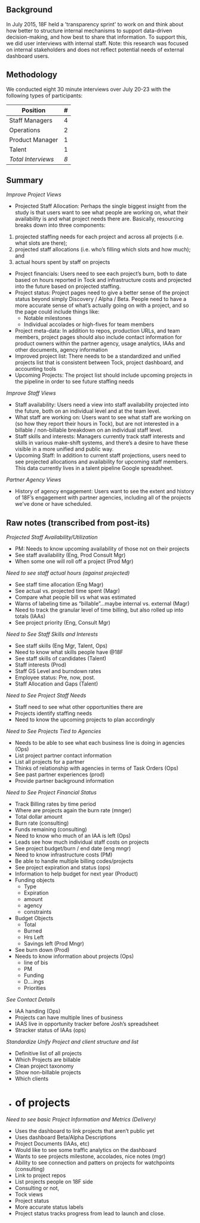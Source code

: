 ## Background

In July 2015, 18F held a 'transparency sprint' to work on and think about how better to structure internal mechanisms to support data-driven decision-making, and how best to share that information. To support this, we did user interviews with internal staff. Note: this research was focused on internal stakeholders and does not reflect potential needs of external dashboard users.

## Methodology

We conducted eight 30 minute interviews over July 20-23 with the following types of participants:

Position | #
--- | ---
Staff Managers | 4
Operations | 2
Product Manager | 1
Talent | 1
*Total Interviews* | *8*

## Summary

*Improve Project Views*
- Projected Staff Allocation: Perhaps the single biggest insight from the study is that users want to see what people are working on, what their availability is and what project needs there are. Basically, resourcing breaks down into three components:
1) projected staffing needs for each project and across all projects (i.e. what slots are there);
2) projected staff allocations (i.e. who’s filling which slots and how much); and
3) actual hours spent by staff on projects
- Project financials: Users need to see each project’s burn, both to date based on hours reported in Tock and infrastructure costs and projected into the future based on projected staffing.
- Project status: Project pages need to give a better sense of the project status beyond simply Discovery / Alpha / Beta. People need to have a more accurate sense of what’s actually going on with a project, and so the page could include things like:
  - Notable milestones
  - Individual accolades or high-fives for team members
- Project meta-data: In addition to repos, production URLs, and team members, project pages should also include contact information for product owners within the partner agency, usage analytics, IAAs and other documents, agency information
- Improved project list: There needs to be a standardized and unified projects list that is consistent between Tock, project dashboard, and accounting tools
- Upcoming Projects: The project list should include upcoming projects in the pipeline in order to see future staffing needs

*Improve Staff Views*
- Staff availability: Users need a view into staff availability projected into the future, both on an individual level and at the team level.
- What staff are working on: Users want to see what staff are working on (so how they report their hours in Tock), but are not interested in a billable / non-billable breakdown on an individual staff level.
- Staff skills and interests: Managers currently track staff interests and skills in various make-shift systems, and there’s a desire to have these visible in a more unified and public way.
- Upcoming Staff: In addition to current staff projections, users need to see projected allocations and availability for upcoming staff members. This data currently lives in a talent pipeline Google spreadsheet.

*Partner Agency Views*
- History of agency engagement: Users want to see the extent and history of 18F’s engagement with partner agencies, including all of the projects we’ve done or have scheduled.

## Raw notes (transcribed from post-its)

*Projected Staff Availability/Utilization*
- PM: Needs to know upcoming availability of those not on their projects
- See staff availability (Eng, Prod Consult Mgr)
- When some one will roll off a project (Prod Mgr)

*Need to see staff actual hours (against projected)*
- See staff time allocation (Eng Magr)
- See actual vs. projected time spent (Magr)
- Compare what people bill vs what was estimated
- Warns of labeling time as “billable”...maybe internal vs. external (Magr)
- Need to track the granular level of time billing, but also rolled up into totals (IAAs)
- See project priority (Eng, Consult Mgr)

*Need to See Staff Skills and Interests*
- See staff skills (Eng Mgr, Talent, Ops)
- Need to know what skills people have @18F
- See staff skills of candidates (Talent)
- Staff interests (Prod)
- Staff GS Level and burndown rates
- Employee status: Pre, now, post.
- Staff Allocation and Gaps (Talent)

*Need to See Project Staff Needs*
- Staff need to see what other opportunities there are
- Projects identify staffing needs
- Need to know the upcoming projects to plan accordingly

*Need to See Projects Tied to Agencies*
- Needs to be able to see what each business line is doing in agencies (Ops)
- List project partner contact information
- List all projects for a partner
- Thinks of relationship with agencies in terms of Task Orders (Ops)
- See past partner experiences (prod)
- Provide partner background information

*Need to See Project Financial Status*
- Track Billing rates by time period
- Where are projects again the burn rate (mnger)
- Total dollar amount
- Burn rate (consulting)
- Funds remaining (consulting)
- Need to know who much of an IAA is left (Ops)
- Leads see how much individual staff costs on projects
- See project budget/burn / end date (eng mngr)
- Need to know infrastructure costs (PM)
- Be able to handle multiple billing codes/projects
- See project expiration and status (ops)
- Information to help budget for next year (Product)
- Funding objects
  - Type
  - Expiration
  - amount
  - agency
  - constraints
- Budget Objects
  - Total
  - Burned
  - Hrs Left
  - Savings left (Prod Mngr)
- See burn down (Prod)
- Needs to know information about projects (Ops)
  - line of bis
  - PM
  - Funding
  - D….ings
  - Priorities

*See Contact Details*
- IAA handing (Ops)
- Projects can have multiple lines of business
- IAAS live in opportunity tracker before Josh’s spreadsheet
- Stracker status of IAAs (ops)

*Standardize Unify Project and client structure and list*
- Definitive list of all projects
- Which Projects are billable
- Clean project taxonomy
- Show non-billable projects
- Which clients
- # of projects

*Need to see basic Project Information and Metrics (Delivery)*
- Uses the dashboard to link projects that aren’t public yet
- Uses dashboard Beta/Alpha Descriptions
- Project Documents (IAAs, etc)
- Would like to see some traffic analytics on the dashboard
- Wants to see projects milestone, accolades, nice notes (mgr)
- Ability to see connection and patters on projects for watchpoints (consulting)
- Link to project repos
- List projects people on 18F side
- Consulting or not,
- Tock views
- Project status
- More accurate status labels
- Project status tracks progress from lead to launch and close.
